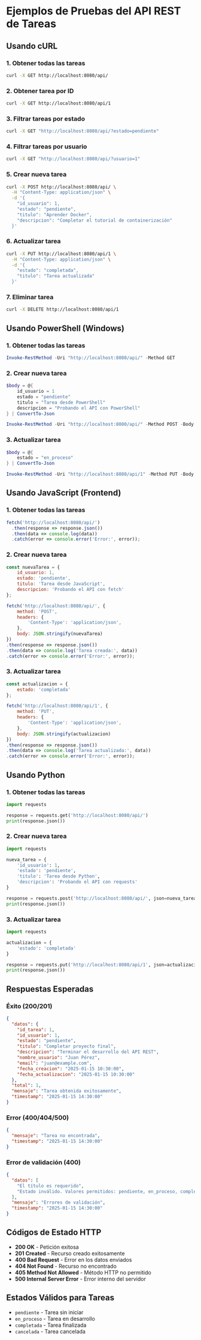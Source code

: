 # Ejemplos de Pruebas del API REST de Tareas

## Usando cURL

### 1. Obtener todas las tareas
```bash
curl -X GET http://localhost:8080/api/
```

### 2. Obtener tarea por ID
```bash
curl -X GET http://localhost:8080/api/1
```

### 3. Filtrar tareas por estado
```bash
curl -X GET "http://localhost:8080/api/?estado=pendiente"
```

### 4. Filtrar tareas por usuario
```bash
curl -X GET "http://localhost:8080/api/?usuario=1"
```

### 5. Crear nueva tarea
```bash
curl -X POST http://localhost:8080/api/ \
  -H "Content-Type: application/json" \
  -d '{
    "id_usuario": 1,
    "estado": "pendiente",
    "titulo": "Aprender Docker",
    "descripcion": "Completar el tutorial de containerización"
  }'
```

### 6. Actualizar tarea
```bash
curl -X PUT http://localhost:8080/api/1 \
  -H "Content-Type: application/json" \
  -d '{
    "estado": "completada",
    "titulo": "Tarea actualizada"
  }'
```

### 7. Eliminar tarea
```bash
curl -X DELETE http://localhost:8080/api/1
```

## Usando PowerShell (Windows)

### 1. Obtener todas las tareas
```powershell
Invoke-RestMethod -Uri "http://localhost:8080/api/" -Method GET
```

### 2. Crear nueva tarea
```powershell
$body = @{
    id_usuario = 1
    estado = "pendiente"
    titulo = "Tarea desde PowerShell"
    descripcion = "Probando el API con PowerShell"
} | ConvertTo-Json

Invoke-RestMethod -Uri "http://localhost:8080/api/" -Method POST -Body $body -ContentType "application/json"
```

### 3. Actualizar tarea
```powershell
$body = @{
    estado = "en_proceso"
} | ConvertTo-Json

Invoke-RestMethod -Uri "http://localhost:8080/api/1" -Method PUT -Body $body -ContentType "application/json"
```

## Usando JavaScript (Frontend)

### 1. Obtener todas las tareas
```javascript
fetch('http://localhost:8080/api/')
  .then(response => response.json())
  .then(data => console.log(data))
  .catch(error => console.error('Error:', error));
```

### 2. Crear nueva tarea
```javascript
const nuevaTarea = {
    id_usuario: 1,
    estado: 'pendiente',
    titulo: 'Tarea desde JavaScript',
    descripcion: 'Probando el API con fetch'
};

fetch('http://localhost:8080/api/', {
    method: 'POST',
    headers: {
        'Content-Type': 'application/json',
    },
    body: JSON.stringify(nuevaTarea)
})
.then(response => response.json())
.then(data => console.log('Tarea creada:', data))
.catch(error => console.error('Error:', error));
```

### 3. Actualizar tarea
```javascript
const actualizacion = {
    estado: 'completada'
};

fetch('http://localhost:8080/api/1', {
    method: 'PUT',
    headers: {
        'Content-Type': 'application/json',
    },
    body: JSON.stringify(actualizacion)
})
.then(response => response.json())
.then(data => console.log('Tarea actualizada:', data))
.catch(error => console.error('Error:', error));
```

## Usando Python

### 1. Obtener todas las tareas
```python
import requests

response = requests.get('http://localhost:8080/api/')
print(response.json())
```

### 2. Crear nueva tarea
```python
import requests

nueva_tarea = {
    'id_usuario': 1,
    'estado': 'pendiente',
    'titulo': 'Tarea desde Python',
    'descripcion': 'Probando el API con requests'
}

response = requests.post('http://localhost:8080/api/', json=nueva_tarea)
print(response.json())
```

### 3. Actualizar tarea
```python
import requests

actualizacion = {
    'estado': 'completada'
}

response = requests.put('http://localhost:8080/api/1', json=actualizacion)
print(response.json())
```

## Respuestas Esperadas

### Éxito (200/201)
```json
{
  "datos": {
    "id_tarea": 1,
    "id_usuario": 1,
    "estado": "pendiente",
    "titulo": "Completar proyecto final",
    "descripcion": "Terminar el desarrollo del API REST",
    "nombre_usuario": "Juan Pérez",
    "email": "juan@example.com",
    "fecha_creacion": "2025-01-15 10:30:00",
    "fecha_actualizacion": "2025-01-15 10:30:00"
  },
  "total": 1,
  "mensaje": "Tarea obtenida exitosamente",
  "timestamp": "2025-01-15 14:30:00"
}
```

### Error (400/404/500)
```json
{
  "mensaje": "Tarea no encontrada",
  "timestamp": "2025-01-15 14:30:00"
}
```

### Error de validación (400)
```json
{
  "datos": [
    "El título es requerido",
    "Estado inválido. Valores permitidos: pendiente, en_proceso, completada, cancelada"
  ],
  "mensaje": "Errores de validación",
  "timestamp": "2025-01-15 14:30:00"
}
```

## Códigos de Estado HTTP

- **200 OK** - Petición exitosa
- **201 Created** - Recurso creado exitosamente
- **400 Bad Request** - Error en los datos enviados
- **404 Not Found** - Recurso no encontrado
- **405 Method Not Allowed** - Método HTTP no permitido
- **500 Internal Server Error** - Error interno del servidor

## Estados Válidos para Tareas

- `pendiente` - Tarea sin iniciar
- `en_proceso` - Tarea en desarrollo
- `completada` - Tarea finalizada
- `cancelada` - Tarea cancelada
